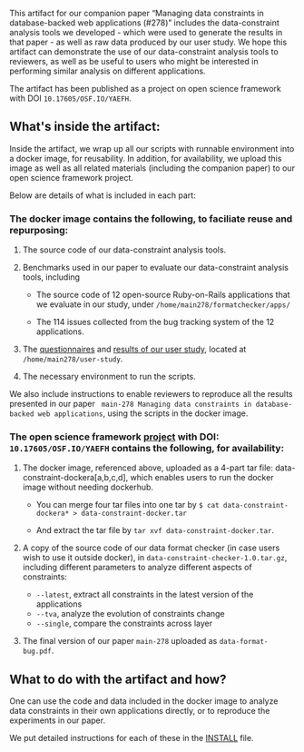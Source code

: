This artifact for our companion paper “Managing data constraints in database-backed web applications (#278)” includes the data-constraint analysis tools we developed - which were used to generate the results in that paper - as well as raw data produced by our user study. 
We hope this artifact can demonstrate the use of our data-constraint analysis tools to reviewers, as well as be useful to users who might be interested in performing similar analysis on different applications.

The artifact has been published as a project on open science framework with DOI `10.17605/OSF.IO/YAEFH`.  

## What's inside the artifact:

Inside the artifact, we wrap up all our scripts with runnable environment into a docker image, for reusability. In addition, for availability, we upload this image as well as all related materials (including the companion paper) to our open science framework project.

Below are details of what is included in each part:

### The docker image contains the following, to faciliate reuse and repurposing:

  1. The source code of our data-constraint analysis tools.

  2. Benchmarks used in our paper to evaluate our data-constraint analysis tools, including

     * The source code of 12 open-source Ruby-on-Rails applications that we evaluate in our study, under `/home/main278/formatchecker/apps/`

     * The 114 issues collected from the bug tracking system of the 12 applications.

  3. The [questionnaires](http://bit.ly/user-questionnaire) and [results of our user study](http://bit.ly/error-message-user-study), located at `/home/main278/user-study`.
  
  4. The necessary environment to run the scripts.

  We also include instructions to enable reviewers to reproduce all the results presented in our paper ` main-278 Managing data constraints in database-backed web applications`, using the scripts in the docker image. 
  
### The open science framework [project](https://osf.io/yaefh/) with DOI: `10.17605/OSF.IO/YAEFH` contains the following, for availability:

  1. The docker image, referenced above, uploaded as a 4-part tar file: data-constraint-dockera[a,b,c,d], which enables users to run the docker image without needing dockerhub.

     * You can merge four tar files into one tar by `$ cat data-constraint-dockera* > data-constraint-docker.tar`

     * And extract the tar file by `tar xvf data-constraint-docker.tar`.
   

  2. A copy of the source code of our data format checker (in case users wish to use it outside docker), in `data-constraint-checker-1.0.tar.gz`, including different parameters to analyze different aspects of constraints:

     * `--latest`, extract all constraints in the latest version of the applications
     * `--tva`, analyze the evolution of constraints change
     * `--single`, compare the constraints across layer 
  
  3. The final version of our paper `main-278` uploaded as `data-format-bug.pdf`. 
  
  

## What to do with the artifact and how?

One can use the code and data included in the docker image to analyze data constraints in their own applications directly, or to reproduce the experiments in our paper. 

We put detailed instructions for each of these in the [INSTALL](https://github.com/manageconstraints/rose6icse/blob/master/submissions/available/junwenyang/README.md) file. 
